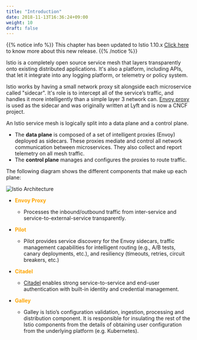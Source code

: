 ```yaml
---
title: "Introduction"
date: 2018-11-13T16:36:24+09:00
weight: 10
draft: false
---
```


{{% notice info %}}
This chapter has been updated to Istio 1.10.x
[Click here](https://istio.io/latest/news/releases/1.10.x/) to know more about this new release.
{{% /notice %}}

Istio is a completely open source service mesh that layers transparently onto existing distributed applications. It's also a platform, including APIs, that let it integrate into any logging platform, or telemetry or policy system.

Istio works by having a small network proxy sit alongside each microservice called "sidecar".
It's role is to intercept all of the service’s traffic, and handles it more intelligently than a simple layer 3 network can. [Envoy proxy](https://www.envoyproxy.io/) is used as the sidecar and was originally written at Lyft and is now a CNCF project.

An Istio service mesh is logically split into a data plane and a control plane.

* The **data plane** is composed of a set of intelligent proxies (Envoy) deployed as sidecars. These proxies mediate and control all network communication between microservices. They also collect and report telemetry on all mesh traffic.
* The **control plane** manages and configures the proxies to route traffic.

The following diagram shows the different components that make up each plane:

![Istio Architecture](/images/istio/istio_architecture.svg)

* <span style="color:orange">**Envoy Proxy**</span>
  * Processes the inbound/outbound traffic from inter-service and service-to-external-service transparently.

* <span style="color:orange">**Pilot**</span>
  * Pilot provides service discovery for the Envoy sidecars, traffic management capabilities for intelligent routing (e.g., A/B tests, canary deployments, etc.), and resiliency (timeouts, retries, circuit breakers, etc.)

* <span style="color:orange">**Citadel**</span>
  * [Citadel](https://istio.io/docs/concepts/security/) enables strong service-to-service and end-user authentication with built-in identity and credential management.
  
* <span style="color:orange">**Galley**</span>
  * Galley is Istio’s configuration validation, ingestion, processing and distribution component. It is responsible for insulating the rest of the Istio components from the details of obtaining user configuration from the underlying platform (e.g. Kubernetes).
